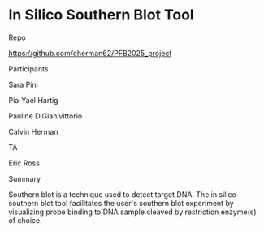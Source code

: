 # In Silico Southern Blot Tool


Repo

https://github.com/cherman62/PFB2025_project


Participants

Sara Pini

Pia-Yael Hartig

Pauline DiGianivittorio

Calvin Herman


TA

Eric Ross


Summary

Southern blot is a technique used to detect target DNA. The in silico southern blot tool facilitates the user's southern blot experiment by visualizing probe binding to DNA sample cleaved by restriction enzyme(s) of choice. 

